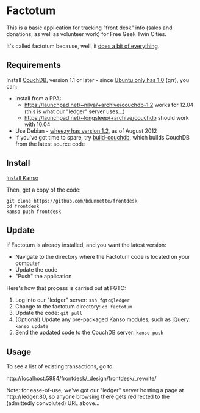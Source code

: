 # Factotum

This is a basic application for tracking "front desk" info (sales and donations, as well as volunteer work) for Free Geek Twin Cities.

It's called factotum because, well, it [does a bit of everything](http://en.wiktionary.org/wiki/factotum).

## Requirements
Install [CouchDB](http://couchdb.apache.org), version 1.1 or later - since [Ubuntu only has 1.0](http://packages.ubuntu.com/search?keywords=couchdb) (grr), you can:

* Install from a PPA:
  * https://launchpad.net/~nilya/+archive/couchdb-1.2 works for 12.04 (this is what our "ledger" server uses...)
  * https://launchpad.net/~longsleep/+archive/couchdb should work with 10.04
* Use Debian - [wheezy has version 1.2](http://packages.debian.org/wheezy/couchdb), as of August 2012
* If you've got time to spare, try [build-couchdb](http://github.com/iriscouch/build-couchdb), which builds CouchDB from the latest source code


## Install 

[Install Kanso](http://kan.so/install)

Then, get a copy of the code:
```
git clone https://github.com/bdunnette/frontdesk
cd frontdesk
kanso push frontdesk
```

## Update

If Factotum is already installed, and you want the latest version:
+ Navigate to the directory where the Factotum code is located on your computer
+ Update the code
+ "Push" the application

Here's how that process is carried out at FGTC:

1. Log into our "ledger" server: `ssh fgtc@ledger`
2. Change to the factotum directory: `cd factotum`
3. Update the code: `git pull`
4. (Optional) Update any pre-packaged Kanso modules, such as jQuery: `kanso update`
5. Send the updated code to the CouchDB server: `kanso push`

## Usage

To see a list of existing transactions, go to:

http://localhost:5984/frontdesk/_design/frontdesk/_rewrite/

Note: for ease-of-use, we've got our "ledger" server hosting a page at http://ledger:80, so anyone browsing there gets redirected to the (admittedly convoluted) URL above...

